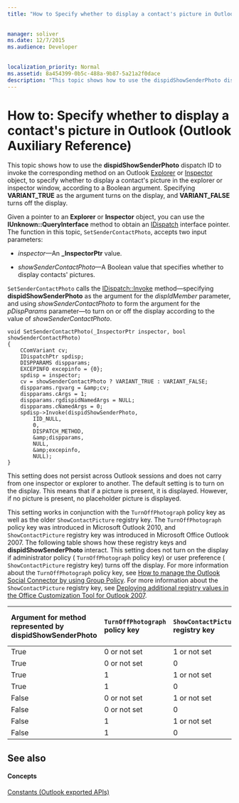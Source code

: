 ```yaml
---
title: "How to Specify whether to display a contact's picture in Outlook (Outlook Auxiliary Reference)"
 
 
manager: soliver
ms.date: 12/7/2015
ms.audience: Developer
 
 
localization_priority: Normal
ms.assetid: 8a454399-0b5c-488a-9b87-5a21a2f0dace
description: "This topic shows how to use the dispidShowSenderPhoto dispatch ID to invoke the corresponding method on an Outlook Explorer or Inspector object, to specify whether to display a contact's picture in the explorer or inspector window, according to a Boolean argument. Specifying VARIANT_TRUE as the argument turns on the display, and VARIANT_FALSE turns off the display."
---
```


# How to: Specify whether to display a contact's picture in Outlook (Outlook Auxiliary Reference)

This topic shows how to use the **dispidShowSenderPhoto** dispatch ID to invoke the corresponding method on an Outlook [Explorer](http://msdn.microsoft.com/library/026591e5-049f-503a-4166-34e6dbc225fb%28Office.15%29.aspx) or [Inspector](http://msdn.microsoft.com/library/d7384756-669c-0549-1032-c3b864187994%28Office.15%29.aspx) object, to specify whether to display a contact's picture in the explorer or inspector window, according to a Boolean argument. Specifying **VARIANT_TRUE** as the argument turns on the display, and **VARIANT_FALSE** turns off the display. 
  
Given a pointer to an **Explorer** or **Inspector** object, you can use the **IUnknown::QueryInterface** method to obtain an [IDispatch](http://msdn.microsoft.com/library/ebbff4bc-36b2-4861-9efa-ffa45e013eb5%28Office.15%29.aspx) interface pointer. The function in this topic,  `SetSenderContactPhoto`, accepts two input parameters: 
  
-  _inspector_—An **_InspectorPtr** value. 
    
-  _showSenderContactPhoto_—A Boolean value that specifies whether to display contacts' pictures.
    
 `SetSenderContactPhoto` calls the [IDispatch::Invoke](http://msdn.microsoft.com/library/964ade8e-9d8a-4d32-bd47-aa678912a54d%28Office.15%29.aspx) method—specifying **dispidShowSenderPhoto** as the argument for the  _dispIdMember_ parameter, and using  _showSenderContactPhoto_ to form the argument for the  _pDispParams_ parameter—to turn on or off the display according to the value of  _showSenderContactPhoto_.
  
```
void SetSenderContactPhoto(_InspectorPtr inspector, bool showSenderContactPhoto)
{ 
    CComVariant cv;
    IDispatchPtr spdisp;
    DISPPARAMS dispparams;
    EXCEPINFO excepinfo = {0};
    spdisp = inspector;
    cv = showSenderContactPhoto ? VARIANT_TRUE : VARIANT_FALSE;
    dispparams.rgvarg = &amp;cv;
    dispparams.cArgs = 1;
    dispparams.rgdispidNamedArgs = NULL;
    dispparams.cNamedArgs = 0;
    spdisp->Invoke(dispidShowSenderPhoto,
        IID_NULL,
        0,
        DISPATCH_METHOD,
        &amp;dispparams,
        NULL,
        &amp;excepinfo,
        NULL);
}
```

This setting does not persist across Outlook sessions and does not carry from one inspector or explorer to another. The default setting is to turn on the display. This means that if a picture is present, it is displayed. However, if no picture is present, no placeholder picture is displayed.
  
This setting works in conjunction with the  `TurnOffPhotograph` policy key as well as the older  `ShowContactPicture` registry key. The  `TurnOffPhotograph` policy key was introduced in Microsoft Outlook 2010, and  `ShowContactPicture` registry key was introduced in Microsoft Office Outlook 2007. The following table shows how these registry keys and **dispidShowSenderPhoto** interact. This setting does not turn on the display if administrator policy (  `TurnOffPhotograph` policy key) or user preference (  `ShowContactPicture` registry key) turns off the display. For more information about the  `TurnOffPhotograph` policy key, see [How to manage the Outlook Social Connector by using Group Policy](http://support.microsoft.com/kb/2020103). For more information about the  `ShowContactPicture` registry key, see [Deploying additional registry values in the Office Customization Tool for Outlook 2007](http://technet.microsoft.com/en-us/library/cc837949%28office.12%29.aspx).
  
|**Argument for method represented by **dispidShowSenderPhoto****|**`TurnOffPhotograph` policy key**|**`ShowContactPicture` registry key**|**Is picture displayed if present?**|
|:-----|:-----|:-----|:-----|
|True  <br/> |0 or not set  <br/> |1 or not set  <br/> |Yes  <br/> |
|True  <br/> |0 or not set  <br/> |0  <br/> |No  <br/> |
|True  <br/> |1  <br/> |1 or not set  <br/> |No  <br/> |
|True  <br/> |1  <br/> |0  <br/> |No  <br/> |
|False  <br/> |0 or not set  <br/> |1 or not set  <br/> |No  <br/> |
|False  <br/> |0 or not set  <br/> |0  <br/> |No  <br/> |
|False  <br/> |1  <br/> |1 or not set  <br/> |No  <br/> |
|False  <br/> |1  <br/> |0  <br/> |No  <br/> |
   
## See also

#### Concepts

[Constants (Outlook exported APIs)](constants-outlook-exported-apis.md)

